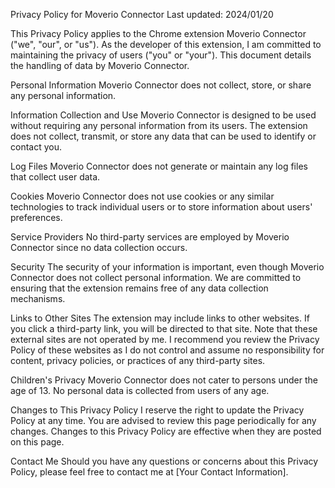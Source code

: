 Privacy Policy for Moverio Connector
Last updated: 2024/01/20

This Privacy Policy applies to the Chrome extension Moverio Connector ("we", "our", or "us"). As the developer of this extension, I am committed to maintaining the privacy of users ("you" or "your"). This document details the handling of data by Moverio Connector.

Personal Information
Moverio Connector does not collect, store, or share any personal information.

Information Collection and Use
Moverio Connector is designed to be used without requiring any personal information from its users. The extension does not collect, transmit, or store any data that can be used to identify or contact you.

Log Files
Moverio Connector does not generate or maintain any log files that collect user data.

Cookies
Moverio Connector does not use cookies or any similar technologies to track individual users or to store information about users' preferences.

Service Providers
No third-party services are employed by Moverio Connector since no data collection occurs.

Security
The security of your information is important, even though Moverio Connector does not collect personal information. We are committed to ensuring that the extension remains free of any data collection mechanisms.

Links to Other Sites
The extension may include links to other websites. If you click a third-party link, you will be directed to that site. Note that these external sites are not operated by me. I recommend you review the Privacy Policy of these websites as I do not control and assume no responsibility for content, privacy policies, or practices of any third-party sites.

Children's Privacy
Moverio Connector does not cater to persons under the age of 13. No personal data is collected from users of any age.

Changes to This Privacy Policy
I reserve the right to update the Privacy Policy at any time. You are advised to review this page periodically for any changes. Changes to this Privacy Policy are effective when they are posted on this page.

Contact Me
Should you have any questions or concerns about this Privacy Policy, please feel free to contact me at [Your Contact Information].